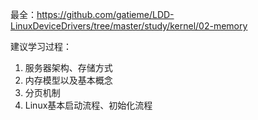 最全：https://github.com/gatieme/LDD-LinuxDeviceDrivers/tree/master/study/kernel/02-memory

建议学习过程：

1. 服务器架构、存储方式
2. 内存模型以及基本概念
3. 分页机制
4. Linux基本启动流程、初始化流程






